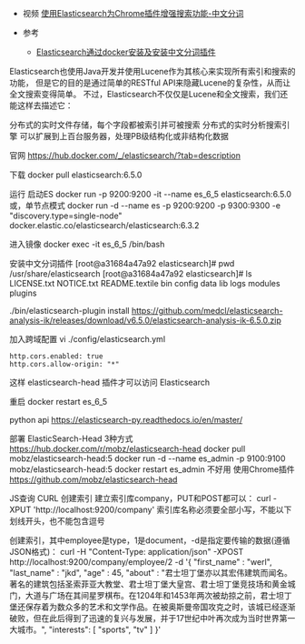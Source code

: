 - 视频 [使用Elasticsearch为Chrome插件增强搜索功能-中文分词](https://www.bilibili.com/video/av88390156/)

- 参考
    - [Elasticsearch通过docker安装及安装中文分词插件](https://blog.csdn.net/weixin_38229356/article/details/84574416)

Elasticsearch也使用Java开发并使用Lucene作为其核心来实现所有索引和搜索的功能，
但是它的目的是通过简单的RESTful API来隐藏Lucene的复杂性，从而让全文搜索变得简单。
不过，Elasticsearch不仅仅是Lucene和全文搜索，我们还能这样去描述它：

分布式的实时文件存储，每个字段都被索引并可被搜索
分布式的实时分析搜索引擎
可以扩展到上百台服务器，处理PB级结构化或非结构化数据

官网 https://hub.docker.com/_/elasticsearch/?tab=description

下载
docker pull elasticsearch:6.5.0

运行 启动ES
docker run -p 9200:9200 -it --name es_6_5 elasticsearch:6.5.0
或，单节点模式
docker run -d --name es -p 9200:9200 -p 9300:9300 -e "discovery.type=single-node" docker.elastic.co/elasticsearch/elasticsearch:6.3.2


进入镜像
docker exec -it es_6_5 /bin/bash

安装中文分词插件
[root@a31684a47a92 elasticsearch]# pwd
/usr/share/elasticsearch
[root@a31684a47a92 elasticsearch]# ls
LICENSE.txt  NOTICE.txt  README.textile  bin  config  data  lib  logs  modules  plugins

./bin/elasticsearch-plugin install https://github.com/medcl/elasticsearch-analysis-ik/releases/download/v6.5.0/elasticsearch-analysis-ik-6.5.0.zip

加入跨域配置
vi ./config/elasticsearch.yml 
```
http.cors.enabled: true
http.cors.allow-origin: "*"
```
这样 elasticsearch-head 插件才可以访问 Elasticsearch

重启
docker restart es_6_5

python api
https://elasticsearch-py.readthedocs.io/en/master/


部署 ElasticSearch-Head
3种方式
https://hub.docker.com/r/mobz/elasticsearch-head
docker pull mobz/elasticsearch-head:5
docker run -d --name es_admin -p 9100:9100 mobz/elasticsearch-head:5
docker restart es_admin 
不好用
使用Chrome插件
https://github.com/mobz/elasticsearch-head

JS查询
CURL 
创建索引
建立索引库company，PUT和POST都可以：
curl -XPUT 'http://localhost:9200/company'
索引库名称必须要全部小写，不能以下划线开头，也不能包含逗号

创建索引，其中employee是type，1是document，-d是指定要传输的数据(遵循JSON格式)：
curl -H "Content-Type: application/json" -XPOST http://localhost:9200/company/employee/2 -d '{
"first_name" : "werl",
"last_name" : "jkd",
"age" : 45,
"about" : "君士坦丁堡亦以其宏伟建筑而闻名。著名的建筑包括圣索菲亚大教堂、君士坦丁堡大皇宫、君士坦丁堡竞技场和黄金城门，大道与广场在其间星罗棋布。在1204年和1453年两次被劫掠之前，君士坦丁堡还保存着为数众多的艺术和文学作品。在被奥斯曼帝国攻克之时，该城已经逐渐破败，但在此后得到了迅速的复兴与发展，并于17世纪中叶再次成为当时世界第一大城市。",
"interests": [ "sports", "tv" ]
}'


